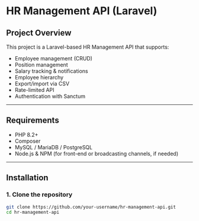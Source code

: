 # HR Management API (Laravel)

## Project Overview
This project is a Laravel-based HR Management API that supports:

- Employee management (CRUD)
- Position management
- Salary tracking & notifications
- Employee hierarchy
- Export/import via CSV
- Rate-limited API
- Authentication with Sanctum

---

## Requirements
- PHP 8.2+
- Composer
- MySQL / MariaDB / PostgreSQL
- Node.js & NPM (for front-end or broadcasting channels, if needed)

---

## Installation

### 1. Clone the repository
```bash
git clone https://github.com/your-username/hr-management-api.git
cd hr-management-api
